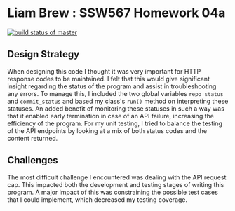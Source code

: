 # Liam Brew : SSW567 Homework 04a

[![build status of master](https://travis-ci.org/Liam-Brew/GitHubApi567.svg?branch=master)](https://travis-ci.org/Liam-Brew/GitHubApi567)

## Design Strategy

When designing this code I thought it was very important for HTTP response codes to be maintained. I felt that this would give significant insight regarding the status of the program and assist in troubleshooting any errors. To manage this, I included the two global variables ```repo_status``` and ```commit_status``` and based my class's ```run()``` method on interpreting these statuses. An added benefit of monitoring these statuses in such a way was that it enabled early termination  in case of an API failure, increasing the efficiency of the program. For my unit testing, I tried to balance the testing of the API endpoints by looking at a mix of both status codes and the content returned.

## Challenges

The most difficult challenge I encountered was dealing with the API request cap. This impacted both the development and testing stages of writing this program. A major impact of this was constraining the possible test cases that I could implement, which decreased my testing coverage.

